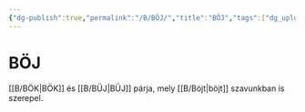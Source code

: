 ```yaml
---
{"dg-publish":true,"permalink":"/B/BÖJ/","title":"BÖJ","tags":["dg_uploaded"],"created":"2023-11-28T09:41","updated":"2023-11-28T09:41"}
---
```



# BÖJ

[[B/BÖK\|BÖK]] és [[B/BÜJ\|BÜJ]] párja, mely [[B/Böjt\|böjt]] szavunkban is szerepel.  